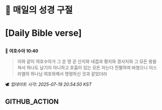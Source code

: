 # 🙏 매일의 성경 구절
# [Daily Bible verse]
##
<!-- START_BIBLE_VERSE -->
📖 **여호수아 10:40**
> 이와 같이 여호수아가 그 온 땅 곧 산지와 네겝과 평지와 경사지와 그 모든 왕을 쳐서 하나도 남기지 아니하고 호흡이 있는 모든 자는다 진멸하여 바쳤으니 이스라엘의 하나님 여호와께서 명령하신 것과 같았더라

🕊️ _업데이트 시각: 2025-07-19 20:54:50 KST_
  <!-- END_BIBLE_VERSE -->
## GITHUB_ACTION
